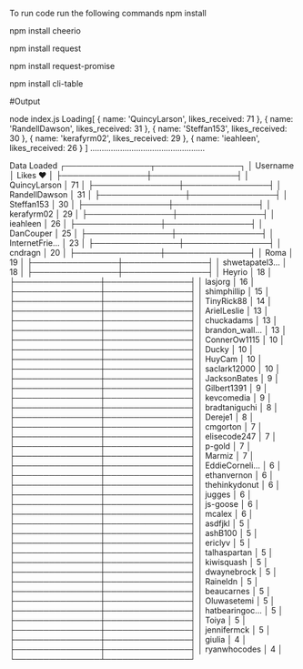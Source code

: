 To run code 
run the following commands 
npm install 

npm install cheerio

npm install request

npm install request-promise

npm install cli-table


#Output

node index.js
Loading[ { name: 'QuincyLarson', likes_received: 71 },
  { name: 'RandellDawson', likes_received: 31 },
  { name: 'Steffan153', likes_received: 30 },
  { name: 'kerafyrm02', likes_received: 29 },
  { name: 'ieahleen', likes_received: 26 } ]
..................................................


Data Loaded
┌───────────────┬───────────────┐
│ Username      │ Likes ♥       │
├───────────────┼───────────────┤
│ QuincyLarson  │ 71            │
├───────────────┼───────────────┤
│ RandellDawson │ 31            │
├───────────────┼───────────────┤
│ Steffan153    │ 30            │
├───────────────┼───────────────┤
│ kerafyrm02    │ 29            │
├───────────────┼───────────────┤
│ ieahleen      │ 26            │
├───────────────┼───────────────┤
│ DanCouper     │ 25            │
├───────────────┼───────────────┤
│ InternetFrie… │ 23            │
├───────────────┼───────────────┤
│ cndragn       │ 20            │
├───────────────┼───────────────┤
│ Roma          │ 19            │
├───────────────┼───────────────┤
│ shwetapatel3… │ 18            │
├───────────────┼───────────────┤
│ Heyrio        │ 18            │
├───────────────┼───────────────┤
│ lasjorg       │ 16            │
├───────────────┼───────────────┤
│ shimphillip   │ 15            │
├───────────────┼───────────────┤
│ TinyRick88    │ 14            │
├───────────────┼───────────────┤
│ ArielLeslie   │ 13            │
├───────────────┼───────────────┤
│ chuckadams    │ 13            │
├───────────────┼───────────────┤
│ brandon_wall… │ 13            │
├───────────────┼───────────────┤
│ ConnerOw1115  │ 10            │
├───────────────┼───────────────┤
│ Ducky         │ 10            │
├───────────────┼───────────────┤
│ HuyCam        │ 10            │
├───────────────┼───────────────┤
│ saclark12000  │ 10            │
├───────────────┼───────────────┤
│ JacksonBates  │ 9             │
├───────────────┼───────────────┤
│ Gilbert1391   │ 9             │
├───────────────┼───────────────┤
│ kevcomedia    │ 9             │
├───────────────┼───────────────┤
│ bradtaniguchi │ 8             │
├───────────────┼───────────────┤
│ Dereje1       │ 8             │
├───────────────┼───────────────┤
│ cmgorton      │ 7             │
├───────────────┼───────────────┤
│ elisecode247  │ 7             │
├───────────────┼───────────────┤
│ p-gold        │ 7             │
├───────────────┼───────────────┤
│ Marmiz        │ 7             │
├───────────────┼───────────────┤
│ EddieCorneli… │ 6             │
├───────────────┼───────────────┤
│ ethanvernon   │ 6             │
├───────────────┼───────────────┤
│ thehinkydonut │ 6             │
├───────────────┼───────────────┤
│ jugges        │ 6             │
├───────────────┼───────────────┤
│ js-goose      │ 6             │
├───────────────┼───────────────┤
│ mcalex        │ 6             │
├───────────────┼───────────────┤
│ asdfjkl       │ 5             │
├───────────────┼───────────────┤
│ ashB100       │ 5             │
├───────────────┼───────────────┤
│ ericlyv       │ 5             │
├───────────────┼───────────────┤
│ talhaspartan  │ 5             │
├───────────────┼───────────────┤
│ kiwisquash    │ 5             │
├───────────────┼───────────────┤
│ dwaynebrock   │ 5             │
├───────────────┼───────────────┤
│ Raineldn      │ 5             │
├───────────────┼───────────────┤
│ beaucarnes    │ 5             │
├───────────────┼───────────────┤
│ Oluwasetemi   │ 5             │
├───────────────┼───────────────┤
│ hatbearingoc… │ 5             │
├───────────────┼───────────────┤
│ Toiya         │ 5             │
├───────────────┼───────────────┤
│ jennifermck   │ 5             │
├───────────────┼───────────────┤
│ giulia        │ 4             │
├───────────────┼───────────────┤
│ ryanwhocodes  │ 4             │
└───────────────┴───────────────┘
